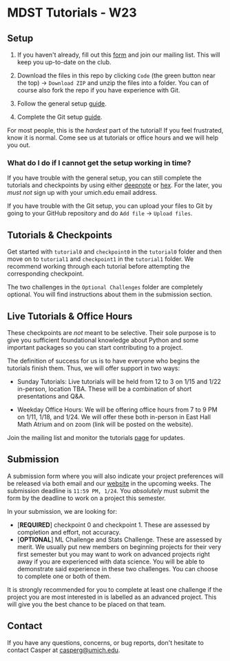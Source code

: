# MDST Tutorials - W23

## Setup

1. If you haven't already, fill out this [form](https://forms.gle/fM6oA6qYSJL5p4hv6) and join our mailing list. This will keep you up-to-date on the club.

2. Download the files in this repo by clicking `Code` (the green button near the top) -> `Download ZIP` and unzip the files into a folder. You can of course also fork the repo if you have experience with Git.

3. Follow the general setup [guide](https://docs.google.com/document/d/17AOCdbztv6G0t5cha2_9buWi-MrCUS0vN20rbpKg-GI/edit?usp=sharing).

4. Complete the Git setup [guide](https://docs.google.com/document/d/1pq42R2xr_yoyhyzWE0ugReHgEKgwLdjrJR4mT3_CQEo/edit?usp=sharing).

For most people, this is the _hardest_ part of the tutorial! If you feel frustrated, know it is normal. Come see us at tutorials or office hours and we will help you out.

### What do I do if I cannot get the setup working in time?
If you have trouble with the general setup, you can still complete the tutorials and checkpoints by using either [deepnote](https://deepnote.com/) or [hex](https://hex.tech/). For the later, you *must not* sign up with your umich.edu email address.

If you have trouble with the Git setup, you can upload your files to Git by going to your GitHub repository and do `Add file` -> `Upload files`.

## Tutorials & Checkpoints

Get started with `tutorial0` and `checkpoint0` in the `tutorial0` folder and then move on to `tutorial1` and `checkpoint1` in the `tutorial1` folder. We recommend working through each tutorial before attempting the corresponding checkpoint.

The two challenges in the `Optional Challenges` folder are completely optional. You will find instructions about them in the submission section.

## Live Tutorials & Office Hours

These checkpoints are _not_ meant to be selective. Their sole purpose is to give you sufficient foundational knowledge about Python and some important packages so you can start contributing to a project.

The definition of success for us is to have everyone who begins the tutorials finish them. Thus, we will offer support in two ways:

- Sunday Tutorials: Live tutorials will be held from 12 to 3 on 1/15 and 1/22 in-person, location TBA. These will be a combination of short presentations and Q&A.

- Weekday Office Hours: We will be offering office hours from 7 to 9 PM on 1/11, 1/18, and 1/24. We will offer these both in-person in East Hall Math Atrium and on zoom (link will be posted on the website).

Join the mailing list and monitor the tutorials [page](https://www.mdst.club/tutorials) for updates.

## Submission

A submission form where you will also indicate your project preferences will be released via both email and our [website](mdst.club) in the upcoming weeks. The submission deadline is `11:59 PM, 1/24`. You _absolutely_ must submit the form by the deadline to work on a project this semester.

In your submission, we are looking for:

- [**REQUIRED**] checkpoint 0 and checkpoint 1. These are assessed by completion and effort, not accuracy.
- [**OPTIONAL**] ML Challenge and Stats Challenge. These are assessed by merit. We usually put new members on beginning projects for their very first semester but you may want to work on advanced projects right away if you are experienced with data science. You will be able to demonstrate said experience in these two challenges. You can choose to complete one or both of them.

It is strongly recommended for you to complete at least one challenge if the project you are most interested in is labelled as an advanced project. This will give you the best chance to be placed on that team.

## Contact

If you have any questions, concerns, or bug reports, don't hesitate to contact Casper at casperg@umich.edu.
